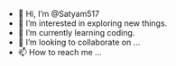 - 👋 Hi, I’m @Satyam517
- 👀 I’m interested in exploring new things.
- 🌱 I’m currently learning coding.
- 💞️ I’m looking to collaborate on ...
- 📫 How to reach me ...

<!---
Satyam517/Satyam517 is a ✨ special ✨ repository because its `README.md` (this file) appears on your GitHub profile.
You can click the Preview link to take a look at your changes.
--->
